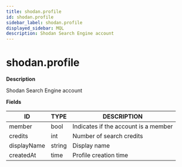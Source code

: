 ```yaml
---
title: shodan.profile
id: shodan.profile
sidebar_label: shodan.profile
displayed_sidebar: MQL
description: Shodan Search Engine account
---
```


# shodan.profile

**Description**

Shodan Search Engine account

**Fields**

| ID          | TYPE   | DESCRIPTION                          |
| ----------- | ------ | ------------------------------------ |
| member      | bool   | Indicates if the account is a member |
| credits     | int    | Number of search credits             |
| displayName | string | Display name                         |
| createdAt   | time   | Profile creation time                |
